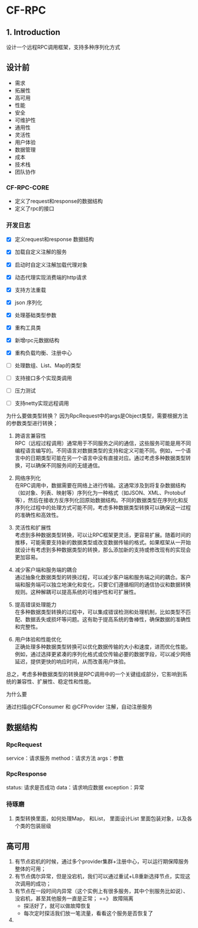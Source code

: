 # CF-RPC
## 1. Introduction
设计一个远程RPC调用框架，支持多种序列化方式

## 设计前
- 需求
- 拓展性
- 高可用
- 性能
- 安全
- 可维护性
- 通用性
- 灵活性
- 用户体验
- 数据管理
- 成本
- 技术栈
- 团队协作

### CF-RPC-CORE
- 定义了request和response的数据结构
- 定义了rpc的接口

### 开发日志
- [x] 定义request和response 数据结构
- [x] 加载自定义注解的服务
- [x] 启动时自定义注解加载代理对象
- [x] 动态代理实现消费端的http请求
- [x] 支持方法重载 
- [x] json 序列化
- [x] 处理基础类型参数
- [x] 重构工具类
- [x] 新增rpc元数据结构
- [x] 重构负载均衡、注册中心
- [ ] 处理数组、List、Map的类型
- [ ] 支持接口多个实现类调用
- [ ] 压力测试
- [ ] 支持netty实现远程调用


为什么要做类型转换？
因为RpcRequest中的args是Object类型，需要根据方法的参数类型进行转换；

1. 跨语言兼容性  
   RPC（远程过程调用）通常用于不同服务之间的通信，这些服务可能是用不同编程语言编写的。不同语言对数据类型的支持和定义可能不同。例如，一个语言中的日期类型可能在另一个语言中没有直接对应。通过考虑多种数据类型转换，可以确保不同服务间的无缝通信。

2. 网络序列化  
   在RPC调用中，数据需要在网络上进行传输。这通常涉及到将复杂数据结构（如对象、列表、映射等）序列化为一种格式（如JSON、XML、Protobuf等），然后在接收方反序列化回原始数据结构。不同的数据类型在序列化和反序列化过程中的处理方式可能不同，考虑多种数据类型转换可以确保这一过程的准确性和高效性。

3. 灵活性和扩展性  
   考虑到多种数据类型转换，可以让RPC框架更灵活，更容易扩展。随着时间的推移，可能需要支持新的数据类型或改变数据传输的格式。如果框架从一开始就设计有考虑到多种数据类型的转换，那么添加新的支持或修改现有的实现会更加容易。

4. 减少客户端和服务端的耦合  
   通过抽象化数据类型的转换过程，可以减少客户端和服务端之间的耦合。客户端和服务端可以独立地演化和变化，只要它们遵循相同的通信协议和数据转换规则。这种解耦可以提高系统的可维护性和可扩展性。

5. 提高错误处理能力  
   在多种数据类型转换的过程中，可以集成错误检测和处理机制，比如类型不匹配、数据丢失或损坏等问题。这有助于提高系统的鲁棒性，确保数据的准确性和完整性。

6. 用户体验和性能优化  
   正确处理多种数据类型转换可以优化数据传输的大小和速度，进而优化性能。例如，通过选择更紧凑的序列化格式或仅传输必要的数据字段，可以减少网络延迟，提供更快的响应时间，从而改善用户体验。

总之，考虑多种数据类型的转换是RPC调用中的一个关键组成部分，它影响到系统的兼容性、扩展性、稳定性和性能。

为什么要

通过扫描@CFConsumer 和 @CFProvider 注解，自动注册服务

## 数据结构
### RpcRequest
service：请求服务
method：请求方法
args：参数
### RpcResponse
status: 请求是否成功
data：请求响应数据
exception：异常

### 待琢磨
1. 类型转换里面，如何处理Map， 和List， 里面设计List 里面包装对象，以及各个类的包装层级

## 高可用
1. 有节点宕机的时候，通过多个provider集群+注册中心，可以运行期保障服务整体的可用；
2. 有节点偶尔异常，但是没宕机，我们可以通过重试+LB重新选择节点，实现这次调用的成功；
3. 有节点在一段时间内异常（这个实例上有很多服务，其中个别服务比如说）、没宕机，甚至其他服务一直是正常； ==》 故障隔离
   - 探活好了，就可以做故障恢复
   - 每次定时探活我们放一笔流量，看看这个服务是否恢复了
4. 

